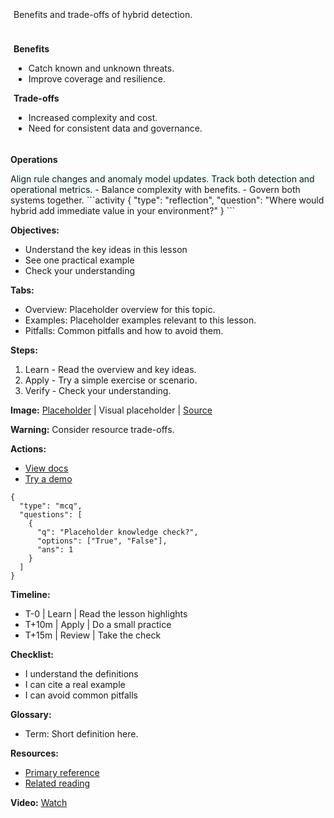 <card class="mb-8">

<div style="padding:5px; border-radius:12px; max-width:800px; margin:auto; text-align:justify;">

Benefits and trade-offs of hybrid detection.

</div>

</card>

<card class="mb-8">

<div style="padding:5px; border-radius:12px; max-width:800px; margin:auto; text-align:justify;">

**Benefits**

- Catch known and unknown threats.
- Improve coverage and resilience.

**Trade-offs**

- Increased complexity and cost.
- Need for consistent data and governance.

</div>

</card>

<card style="background:#F0FDFA;">

**Operations**

<accordion title="Governance" open="false">
Align rule changes and anomaly model updates.
</accordion>

<accordion title="Metrics" open="false">
Track both detection and operational metrics.
</accordion>

</card>

<key-points>
- Balance complexity with benefits.
- Govern both systems together.
</key-points>

<accordion title="Activity — reflection" open="true" class="mb-8">
```activity
{
  "type": "reflection",
  "question": "Where would hybrid add immediate value in your environment?"
}
```
</accordion>

**Objectives:**

- Understand the key ideas in this lesson
- See one practical example
- Check your understanding

**Tabs:**

- Overview: Placeholder overview for this topic.
- Examples: Placeholder examples relevant to this lesson.
- Pitfalls: Common pitfalls and how to avoid them.

**Steps:**

1. Learn - Read the overview and key ideas.
2. Apply - Try a simple exercise or scenario.
3. Verify - Check your understanding.

**Image:** [Placeholder](https://via.placeholder.com/960x400)
| Visual placeholder
| [Source](https://via.placeholder.com)

**Warning:** Consider resource trade-offs.

**Actions:**

- [View docs](https://example.com/docs)
- [Try a demo](https://example.com/demo)

```activity
{
  "type": "mcq",
  "questions": [
    {
      "q": "Placeholder knowledge check?",
      "options": ["True", "False"],
      "ans": 1
    }
  ]
}
```

**Timeline:**

- T-0 | Learn | Read the lesson highlights
- T+10m | Apply | Do a small practice
- T+15m | Review | Take the check

**Checklist:**

- I understand the definitions
- I can cite a real example
- I can avoid common pitfalls

**Glossary:**

- Term: Short definition here.

**Resources:**

- [Primary reference](https://example.com/reference)
- [Related reading](https://example.com/related)

**Video:** [Watch](https://www.youtube.com/embed/VIDEO_ID)
